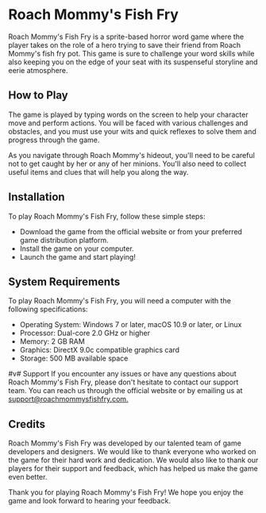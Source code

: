 # Roach Mommy's Fish Fry
Roach Mommy's Fish Fry is a sprite-based horror word game where the player takes on the role of a hero trying to save their friend from Roach Mommy's fish fry pot. This game is sure to challenge your word skills while also keeping you on the edge of your seat with its suspenseful storyline and eerie atmosphere.

## How to Play
The game is played by typing words on the screen to help your character move and perform actions. You will be faced with various challenges and obstacles, and you must use your wits and quick reflexes to solve them and progress through the game.

As you navigate through Roach Mommy's hideout, you'll need to be careful not to get caught by her or any of her minions. You'll also need to collect useful items and clues that will help you along the way.

## Installation
To play Roach Mommy's Fish Fry, follow these simple steps:

- Download the game from the official website or from your preferred game distribution platform.
- Install the game on your computer.
- Launch the game and start playing!

## System Requirements
To play Roach Mommy's Fish Fry, you will need a computer with the following specifications:

* Operating System: Windows 7 or later, macOS 10.9 or later, or Linux
* Processor: Dual-core 2.0 GHz or higher
* Memory: 2 GB RAM
* Graphics: DirectX 9.0c compatible graphics card
* Storage: 500 MB available space

#v# Support 
If you encounter any issues or have any questions about Roach Mommy's Fish Fry, please don't hesitate to contact our support team. You can reach us through the official website or by emailing us at 
<span style="text-decoration: underline">support@roachmommysfishfry.com.</span>

## Credits
Roach Mommy's Fish Fry was developed by our talented team of game developers and designers. We would like to thank everyone who worked on the game for their hard work and dedication. We would also like to thank our players for their support and feedback, which has helped us make the game even better.

Thank you for playing Roach Mommy's Fish Fry! We hope you enjoy the game and look forward to hearing your feedback.
